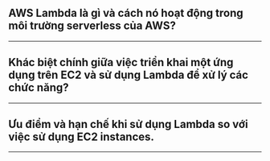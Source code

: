 ## AWS Lambda là gì và cách nó hoạt động trong môi trường serverless của AWS?

---
## Khác biệt chính giữa việc triển khai một ứng dụng trên EC2 và sử dụng Lambda để xử lý các chức năng?

---
## Ưu điểm và hạn chế khi sử dụng Lambda so với việc sử dụng EC2 instances.


---